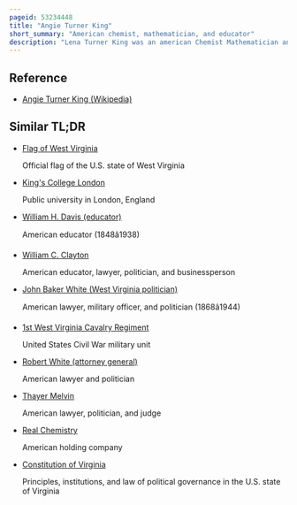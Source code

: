 ```yaml
---
pageid: 53234448
title: "Angie Turner King"
short_summary: "American chemist, mathematician, and educator"
description: "Lena Turner King was an american Chemist Mathematician and Educator. King was an Instructor of Chemistry and Mathematics at West Virginia State High School, and a Professor of Chemistry and Mathematics at West Virginia State College in Institute."
---
```


## Reference

- [Angie Turner King (Wikipedia)](https://en.wikipedia.org/?curid=53234448)

## Similar TL;DR

- [Flag of West Virginia](/tldr/en/flag-of-west-virginia)

  Official flag of the U.S. state of West Virginia

- [King's College London](/tldr/en/kings-college-london)

  Public university in London, England

- [William H. Davis (educator)](/tldr/en/william-h-davis-educator)

  American educator (1848â1938)

- [William C. Clayton](/tldr/en/william-c-clayton)

  American educator, lawyer, politician, and businessperson

- [John Baker White (West Virginia politician)](/tldr/en/john-baker-white-west-virginia-politician)

  American lawyer, military officer, and politician (1868â1944)

- [1st West Virginia Cavalry Regiment](/tldr/en/1st-west-virginia-cavalry-regiment)

  United States Civil War military unit

- [Robert White (attorney general)](/tldr/en/robert-white-attorney-general)

  American lawyer and politician

- [Thayer Melvin](/tldr/en/thayer-melvin)

  American lawyer, politician, and judge

- [Real Chemistry](/tldr/en/real-chemistry)

  American holding company

- [Constitution of Virginia](/tldr/en/constitution-of-virginia)

  Principles, institutions, and law of political governance in the U.S. state of Virginia
